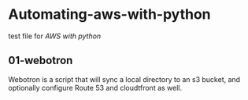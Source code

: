# Automating-aws-with-python

test file for *AWS with python*

## 01-webotron

Webotron is a script that will sync a local directory to
an s3 bucket, and optionally configure Route 53 and cloudtfront as well.
